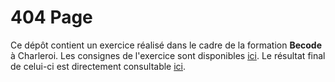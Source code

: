 # 404 Page

Ce dépôt contient un exercice réalisé dans le cadre de la formation **Becode** à Charleroi. Les consignes de l'exercice sont disponibles [ici](https://github.com/becodeorg/CRL-Woods-3.21/blob/master/LearningPath/01-Prairie/05.HTML-CSS/4-exercice-404-html.md). Le résultat final de celui-ci est directement consultable [ici](https://linardjeremy.github.io/404-Pages/).